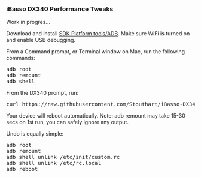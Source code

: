 <h3>iBasso DX340 Performance Tweaks</h3>

Work in progres...

Download and install <a href="https://developer.android.com/tools/releases/platform-tools" target="_blank">SDK Platform tools/ADB</a>. Make sure WiFi is turned on and enable USB debugging.

From a Command prompt, or Terminal window on Mac, run the following commands:
<pre>
adb root
adb remount
adb shell
</pre>
From the DX340 prompt, run:
<pre>
curl https://raw.githubusercontent.com/Stouthart/iBasso-DX340/refs/heads/main/tweak.sh | /bin/sh 
</pre>

Your device will reboot automatically. Note: adb remount may take 15-30 secs on 1st run, you can safely ignore any output.

Undo is equally simple:
<pre>
adb root
adb remount
adb shell unlink /etc/init/custom.rc
adb shell unlink /etc/rc.local
adb reboot
<pre>
